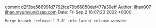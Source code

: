 commit d2f3be566991d7792fce79b66850def477a30eff
Author: ilhan007 <ilhan.myumyun@sap.com>
Date:   Fri Sep 2 16:07:23 2022 +0300

    Merge branch 'release-1.7.0' into latest-release-website
